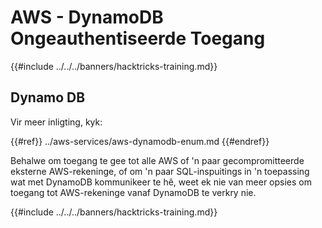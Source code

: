 # AWS - DynamoDB Ongeauthentiseerde Toegang

{{#include ../../../banners/hacktricks-training.md}}

## Dynamo DB

Vir meer inligting, kyk:

{{#ref}}
../aws-services/aws-dynamodb-enum.md
{{#endref}}

Behalwe om toegang te gee tot alle AWS of 'n paar gecompromitteerde eksterne AWS-rekeninge, of om 'n paar SQL-inspuitings in 'n toepassing wat met DynamoDB kommunikeer te hê, weet ek nie van meer opsies om toegang tot AWS-rekeninge vanaf DynamoDB te verkry nie.

{{#include ../../../banners/hacktricks-training.md}}

